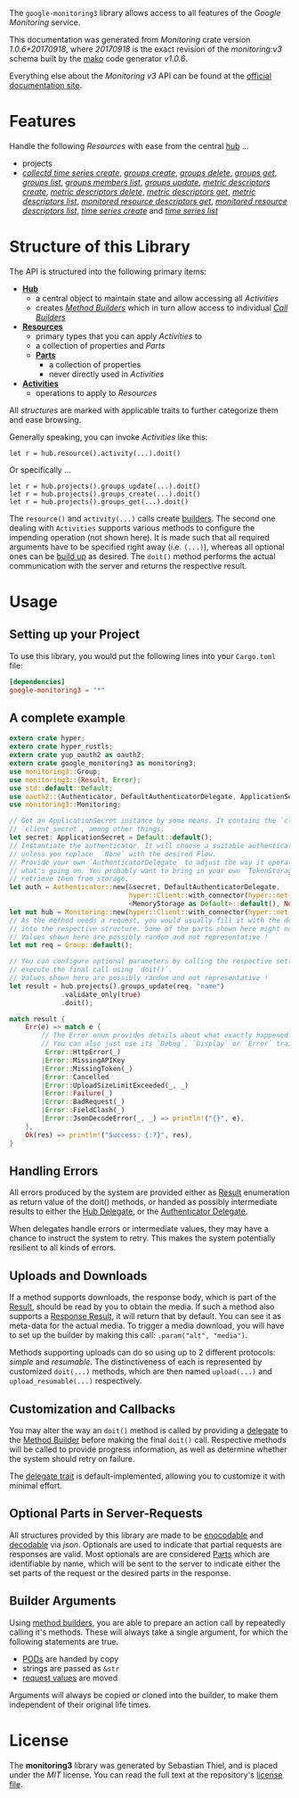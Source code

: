 <!---
DO NOT EDIT !
This file was generated automatically from 'src/mako/api/README.md.mako'
DO NOT EDIT !
-->
The `google-monitoring3` library allows access to all features of the *Google Monitoring* service.

This documentation was generated from *Monitoring* crate version *1.0.6+20170918*, where *20170918* is the exact revision of the *monitoring:v3* schema built by the [mako](http://www.makotemplates.org/) code generator *v1.0.6*.

Everything else about the *Monitoring* *v3* API can be found at the
[official documentation site](https://cloud.google.com/monitoring/api/).
# Features

Handle the following *Resources* with ease from the central [hub](https://docs.rs/google-monitoring3/1.0.6+20170918/google_monitoring3/struct.Monitoring.html) ... 

* projects
 * [*collectd time series create*](https://docs.rs/google-monitoring3/1.0.6+20170918/google_monitoring3/struct.ProjectCollectdTimeSeryCreateCall.html), [*groups create*](https://docs.rs/google-monitoring3/1.0.6+20170918/google_monitoring3/struct.ProjectGroupCreateCall.html), [*groups delete*](https://docs.rs/google-monitoring3/1.0.6+20170918/google_monitoring3/struct.ProjectGroupDeleteCall.html), [*groups get*](https://docs.rs/google-monitoring3/1.0.6+20170918/google_monitoring3/struct.ProjectGroupGetCall.html), [*groups list*](https://docs.rs/google-monitoring3/1.0.6+20170918/google_monitoring3/struct.ProjectGroupListCall.html), [*groups members list*](https://docs.rs/google-monitoring3/1.0.6+20170918/google_monitoring3/struct.ProjectGroupMemberListCall.html), [*groups update*](https://docs.rs/google-monitoring3/1.0.6+20170918/google_monitoring3/struct.ProjectGroupUpdateCall.html), [*metric descriptors create*](https://docs.rs/google-monitoring3/1.0.6+20170918/google_monitoring3/struct.ProjectMetricDescriptorCreateCall.html), [*metric descriptors delete*](https://docs.rs/google-monitoring3/1.0.6+20170918/google_monitoring3/struct.ProjectMetricDescriptorDeleteCall.html), [*metric descriptors get*](https://docs.rs/google-monitoring3/1.0.6+20170918/google_monitoring3/struct.ProjectMetricDescriptorGetCall.html), [*metric descriptors list*](https://docs.rs/google-monitoring3/1.0.6+20170918/google_monitoring3/struct.ProjectMetricDescriptorListCall.html), [*monitored resource descriptors get*](https://docs.rs/google-monitoring3/1.0.6+20170918/google_monitoring3/struct.ProjectMonitoredResourceDescriptorGetCall.html), [*monitored resource descriptors list*](https://docs.rs/google-monitoring3/1.0.6+20170918/google_monitoring3/struct.ProjectMonitoredResourceDescriptorListCall.html), [*time series create*](https://docs.rs/google-monitoring3/1.0.6+20170918/google_monitoring3/struct.ProjectTimeSeryCreateCall.html) and [*time series list*](https://docs.rs/google-monitoring3/1.0.6+20170918/google_monitoring3/struct.ProjectTimeSeryListCall.html)




# Structure of this Library

The API is structured into the following primary items:

* **[Hub](https://docs.rs/google-monitoring3/1.0.6+20170918/google_monitoring3/struct.Monitoring.html)**
    * a central object to maintain state and allow accessing all *Activities*
    * creates [*Method Builders*](https://docs.rs/google-monitoring3/1.0.6+20170918/google_monitoring3/trait.MethodsBuilder.html) which in turn
      allow access to individual [*Call Builders*](https://docs.rs/google-monitoring3/1.0.6+20170918/google_monitoring3/trait.CallBuilder.html)
* **[Resources](https://docs.rs/google-monitoring3/1.0.6+20170918/google_monitoring3/trait.Resource.html)**
    * primary types that you can apply *Activities* to
    * a collection of properties and *Parts*
    * **[Parts](https://docs.rs/google-monitoring3/1.0.6+20170918/google_monitoring3/trait.Part.html)**
        * a collection of properties
        * never directly used in *Activities*
* **[Activities](https://docs.rs/google-monitoring3/1.0.6+20170918/google_monitoring3/trait.CallBuilder.html)**
    * operations to apply to *Resources*

All *structures* are marked with applicable traits to further categorize them and ease browsing.

Generally speaking, you can invoke *Activities* like this:

```Rust,ignore
let r = hub.resource().activity(...).doit()
```

Or specifically ...

```ignore
let r = hub.projects().groups_update(...).doit()
let r = hub.projects().groups_create(...).doit()
let r = hub.projects().groups_get(...).doit()
```

The `resource()` and `activity(...)` calls create [builders][builder-pattern]. The second one dealing with `Activities` 
supports various methods to configure the impending operation (not shown here). It is made such that all required arguments have to be 
specified right away (i.e. `(...)`), whereas all optional ones can be [build up][builder-pattern] as desired.
The `doit()` method performs the actual communication with the server and returns the respective result.

# Usage

## Setting up your Project

To use this library, you would put the following lines into your `Cargo.toml` file:

```toml
[dependencies]
google-monitoring3 = "*"
```

## A complete example

```Rust
extern crate hyper;
extern crate hyper_rustls;
extern crate yup_oauth2 as oauth2;
extern crate google_monitoring3 as monitoring3;
use monitoring3::Group;
use monitoring3::{Result, Error};
use std::default::Default;
use oauth2::{Authenticator, DefaultAuthenticatorDelegate, ApplicationSecret, MemoryStorage};
use monitoring3::Monitoring;

// Get an ApplicationSecret instance by some means. It contains the `client_id` and 
// `client_secret`, among other things.
let secret: ApplicationSecret = Default::default();
// Instantiate the authenticator. It will choose a suitable authentication flow for you, 
// unless you replace  `None` with the desired Flow.
// Provide your own `AuthenticatorDelegate` to adjust the way it operates and get feedback about 
// what's going on. You probably want to bring in your own `TokenStorage` to persist tokens and
// retrieve them from storage.
let auth = Authenticator::new(&secret, DefaultAuthenticatorDelegate,
                              hyper::Client::with_connector(hyper::net::HttpsConnector::new(hyper_rustls::TlsClient::new())),
                              <MemoryStorage as Default>::default(), None);
let mut hub = Monitoring::new(hyper::Client::with_connector(hyper::net::HttpsConnector::new(hyper_rustls::TlsClient::new())), auth);
// As the method needs a request, you would usually fill it with the desired information
// into the respective structure. Some of the parts shown here might not be applicable !
// Values shown here are possibly random and not representative !
let mut req = Group::default();

// You can configure optional parameters by calling the respective setters at will, and
// execute the final call using `doit()`.
// Values shown here are possibly random and not representative !
let result = hub.projects().groups_update(req, "name")
             .validate_only(true)
             .doit();

match result {
    Err(e) => match e {
        // The Error enum provides details about what exactly happened.
        // You can also just use its `Debug`, `Display` or `Error` traits
         Error::HttpError(_)
        |Error::MissingAPIKey
        |Error::MissingToken(_)
        |Error::Cancelled
        |Error::UploadSizeLimitExceeded(_, _)
        |Error::Failure(_)
        |Error::BadRequest(_)
        |Error::FieldClash(_)
        |Error::JsonDecodeError(_, _) => println!("{}", e),
    },
    Ok(res) => println!("Success: {:?}", res),
}

```
## Handling Errors

All errors produced by the system are provided either as [Result](https://docs.rs/google-monitoring3/1.0.6+20170918/google_monitoring3/enum.Result.html) enumeration as return value of 
the doit() methods, or handed as possibly intermediate results to either the 
[Hub Delegate](https://docs.rs/google-monitoring3/1.0.6+20170918/google_monitoring3/trait.Delegate.html), or the [Authenticator Delegate](https://docs.rs/yup-oauth2/*/yup_oauth2/trait.AuthenticatorDelegate.html).

When delegates handle errors or intermediate values, they may have a chance to instruct the system to retry. This 
makes the system potentially resilient to all kinds of errors.

## Uploads and Downloads
If a method supports downloads, the response body, which is part of the [Result](https://docs.rs/google-monitoring3/1.0.6+20170918/google_monitoring3/enum.Result.html), should be
read by you to obtain the media.
If such a method also supports a [Response Result](https://docs.rs/google-monitoring3/1.0.6+20170918/google_monitoring3/trait.ResponseResult.html), it will return that by default.
You can see it as meta-data for the actual media. To trigger a media download, you will have to set up the builder by making
this call: `.param("alt", "media")`.

Methods supporting uploads can do so using up to 2 different protocols: 
*simple* and *resumable*. The distinctiveness of each is represented by customized 
`doit(...)` methods, which are then named `upload(...)` and `upload_resumable(...)` respectively.

## Customization and Callbacks

You may alter the way an `doit()` method is called by providing a [delegate](https://docs.rs/google-monitoring3/1.0.6+20170918/google_monitoring3/trait.Delegate.html) to the 
[Method Builder](https://docs.rs/google-monitoring3/1.0.6+20170918/google_monitoring3/trait.CallBuilder.html) before making the final `doit()` call. 
Respective methods will be called to provide progress information, as well as determine whether the system should 
retry on failure.

The [delegate trait](https://docs.rs/google-monitoring3/1.0.6+20170918/google_monitoring3/trait.Delegate.html) is default-implemented, allowing you to customize it with minimal effort.

## Optional Parts in Server-Requests

All structures provided by this library are made to be [enocodable](https://docs.rs/google-monitoring3/1.0.6+20170918/google_monitoring3/trait.RequestValue.html) and 
[decodable](https://docs.rs/google-monitoring3/1.0.6+20170918/google_monitoring3/trait.ResponseResult.html) via *json*. Optionals are used to indicate that partial requests are responses 
are valid.
Most optionals are are considered [Parts](https://docs.rs/google-monitoring3/1.0.6+20170918/google_monitoring3/trait.Part.html) which are identifiable by name, which will be sent to 
the server to indicate either the set parts of the request or the desired parts in the response.

## Builder Arguments

Using [method builders](https://docs.rs/google-monitoring3/1.0.6+20170918/google_monitoring3/trait.CallBuilder.html), you are able to prepare an action call by repeatedly calling it's methods.
These will always take a single argument, for which the following statements are true.

* [PODs][wiki-pod] are handed by copy
* strings are passed as `&str`
* [request values](https://docs.rs/google-monitoring3/1.0.6+20170918/google_monitoring3/trait.RequestValue.html) are moved

Arguments will always be copied or cloned into the builder, to make them independent of their original life times.

[wiki-pod]: http://en.wikipedia.org/wiki/Plain_old_data_structure
[builder-pattern]: http://en.wikipedia.org/wiki/Builder_pattern
[google-go-api]: https://github.com/google/google-api-go-client

# License
The **monitoring3** library was generated by Sebastian Thiel, and is placed 
under the *MIT* license.
You can read the full text at the repository's [license file][repo-license].

[repo-license]: https://github.com/Byron/google-apis-rsblob/master/LICENSE.md
